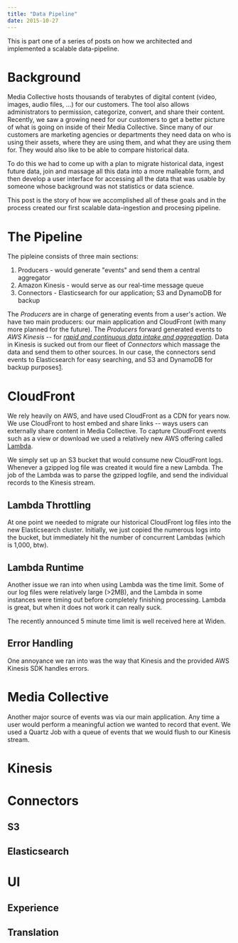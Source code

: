 ```yaml
---
title: "Data Pipeline"
date: 2015-10-27
---
```


This is part one of a series of posts on how we architected and implemented a scalable data-pipeline.

# Background

Media Collective hosts thousands of terabytes of digital content (video, images, audio files, ...) for our customers. 
The tool also allows administrators to permission, categorize, convert, and share their content.
Recently, we saw a growing need for our customers to get a better picture of what is going on inside of their Media Collective.
Since many of our customers are marketing agencies or departments they need data on who is using their assets, where they are using them, and what they are using them for.
They would also like to be able to compare historical data.

To do this we had to come up with a plan to migrate historical data, ingest future data, join and massage all this data into a more malleable form, and then develop a user interface for accessing all the data that was usable by someone whose background was not statistics or data science.

This post is the story of how we accomplished all of these goals and in the process created our first scalable data-ingestion and procesing pipeline.

# The Pipeline

The pipleine consists of three main sections:

1. Producers - would generate "events" and send them a central aggregator
1. Amazon Kinesis - would serve as our real-time message queue
1. Connectors - Elasticsearch for our application; S3 and DynamoDB for backup

The *Producers* are in charge of generating events from a user's action.
We have two main producers: our main application and CloudFront (with many more planned for the future).
The *Producers* forward generated events to *AWS Kinesis* -- for _[rapid and continuous data intake and aggregation](http://docs.aws.amazon.com/kinesis/latest/dev/introduction.html?tag=duckduckgo-d-20)_.
Data in Kinesis is sucked out from our fleet of *Connectors* which massage the data and send them to other sources.
In our case, the connectors send events to Elasticsearch for easy searching, and S3 and DynamoDB for backup purposes[1](https://aphyr.com/posts/323-call-me-maybe-elasticsearch-1-5-0).

# CloudFront

We rely heavily on AWS, and have used CloudFront as a CDN for years now. We use CloudFront to host embed and share links -- ways users can externally share content in Media Collective. To capture CloudFront events such as a view or download we used a relatively new AWS offering called [Lambda]().

We simply set up an S3 bucket that would consume new CloudFront logs. Whenever a gzipped log file was created it would fire a new Lambda. The job of the Lambda was to parse the gzipped logfile, and send the individual records to the Kinesis stream.

## Lambda Throttling

At one point we needed to migrate our historical CloudFront log files into the new Elasticsearch cluster. Initially, we just copied the numerous logs into the bucket, but immediately hit the number of concurrent Lambdas (which is 1,000, btw).

## Lambda Runtime

Another issue we ran into when using Lambda was the time limit. Some of our log files were relatively large (>2MB), and the Lambda in some instances were timing out before completely finishing processing. Lambda is great, but when it does not work it can really suck.

The recently announced 5 minute time limit is well received here at Widen.

## Error Handling

One annoyance we ran into was the way that Kinesis and the provided AWS Kinesis SDK handles errors. 

# Media Collective

Another major source of events was via our main application. Any time a user would perform a meaningful action we wanted to record that event. We used a Quartz Job with a queue of events that we would flush to our Kinesis stream.

# Kinesis

# Connectors

## S3

## Elasticsearch

# UI

## Experience

## Translation
